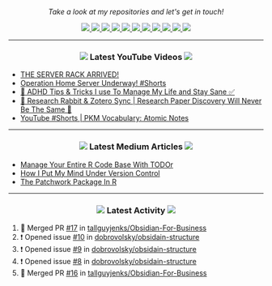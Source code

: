 <!-- Social Section -->
<p align="center">
  <i>Take a look at my repositories and let's get in touch!</i>

<p align="center">
  <a href= "https://github.com/tallguyjenks/">
    <img src="https://img.icons8.com/material-outlined/30/689d6a/source-code.png"/>
  </a>
  <a href= "https://www.linkedin.com/in/bryanjenks/">
    <img src="https://img.icons8.com/material-outlined/30/689d6a/linkedin.png"/>
  </a>
  <a href= "https://twitter.com/tallguyjenks">
    <img src="https://img.icons8.com/material-outlined/30/689d6a/twitter.png"/>
  </a>
  <a href= "https://www.bryanjenks.dev">
    <img src="https://img.icons8.com/material-outlined/30/689d6a/geography.png"/>
  </a>
  <a href="https://www.buymeacoffee.com/tallguyjenks">
    <img src="https://img.icons8.com/material-outlined/30/689d6a/cafe.png"/>
  </a>
  <a href="https://www.youtube.com/c/BryanJenksTech?sub_confirmation=1">
    <img src="https://img.icons8.com/material-outlined/30/689d6a/youtube-play.png"/>
  </a>
  <a href="https://orcid.org/0000-0002-9604-3069">
    <img src="https://img.icons8.com/material-outlined/30/689d6a/camera-addon-identification.png"/>
  </a>
  <a href="https://github.com/tallguyjenks/CV/blob/master/CV.pdf">
    <img src="https://img.icons8.com/material-outlined/30/689d6a/parse-from-clipboard.png"/>
  </a>
  <a href="mailto:bryan@bryanjenks.dev">
    <img src="https://img.icons8.com/ios-glyphs/30/689d6a/physics.png"/>
  </a>
  <a href="https://medium.com/@tallguyjenks">
    <img src="https://img.icons8.com/ios-filled/30/689d6a/medium-new.png"/>
  </a>
  <a href="https://stackoverflow.com/users/12339658/tallguyjenks">
    <img src="https://img.icons8.com/metro/26/689d6a/stackoverflow.png"/>
  </a>

  
</p>

---
  
<h3 align="center"><a href="https://www.youtube.com/c/BryanJenksTech?sub_confirmation=1"><img src="https://img.icons8.com/material-outlined/30/689d6a/youtube-play.png"/></a> Latest YouTube Videos <a href="https://www.youtube.com/c/BryanJenksTech?sub_confirmation=1"><img src="https://img.icons8.com/material-outlined/30/689d6a/youtube-play.png"/></a></h3>

<!-- YOUTUBE:START -->
- [THE SERVER RACK ARRIVED!](https://www.youtube.com/watch?v=6V3csodI2Ls)
- [Operation Home Server Underway! #Shorts](https://www.youtube.com/watch?v=wB1-6zazcZw)
- [🧠️ ADHD Tips &amp; Tricks I use To Manage My Life and Stay Sane ✅️](https://www.youtube.com/watch?v=rbkCXKGs5Yk)
- [🐇️ Research Rabbit &amp; Zotero Sync | Research Paper Discovery Will Never Be The Same 📜️](https://www.youtube.com/watch?v=6vVcqwdpfK0)
- [YouTube #Shorts | PKM Vocabulary: Atomic Notes](https://www.youtube.com/watch?v=IG9aOeJDlOw)
<!-- YOUTUBE:END -->

---

<h3 align="center"><a href="https://medium.com/@tallguyjenks"><img src="https://img.icons8.com/ios-filled/30/689d6a/medium-new.png"/></a> Latest Medium Articles <a href="https://medium.com/@tallguyjenks"><img src="https://img.icons8.com/ios-filled/30/689d6a/medium-new.png"/></a></h3>


<!-- ARTICLES:START -->
- [Manage Your Entire R Code Base With TODOr](https://towardsdatascience.com/manage-your-entire-r-code-base-with-todor-76dcd7abad9?source=rss-32e452bd16bd------2)
- [How I Put My Mind Under Version Control](https://medium.com/analytics-vidhya/how-i-put-my-mind-under-version-control-24caea37b8a5?source=rss-32e452bd16bd------2)
- [The Patchwork Package In R](https://medium.com/analytics-vidhya/the-patchwork-package-in-r-9468e4a7cd29?source=rss-32e452bd16bd------2)
<!-- ARTICLES:END -->

---

<h3 align="center"><a href= "https://github.com/tallguyjenks/"><img src="https://img.icons8.com/material-outlined/30/689d6a/cafe.png"/></a> Latest Activity <a href= "https://github.com/tallguyjenks/"><img src="https://img.icons8.com/metro/26/689d6a/stackoverflow.png"/></a></h3>

<!--START_SECTION:activity-->
1. 🎉 Merged PR [#17](https://github.com/tallguyjenks/Obsidian-For-Business/pull/17) in [tallguyjenks/Obsidian-For-Business](https://github.com/tallguyjenks/Obsidian-For-Business)
2. ❗️ Opened issue [#10](https://github.com/dobrovolsky/obsidain-structure/issues/10) in [dobrovolsky/obsidain-structure](https://github.com/dobrovolsky/obsidain-structure)
3. ❗️ Opened issue [#9](https://github.com/dobrovolsky/obsidain-structure/issues/9) in [dobrovolsky/obsidain-structure](https://github.com/dobrovolsky/obsidain-structure)
4. ❗️ Opened issue [#8](https://github.com/dobrovolsky/obsidain-structure/issues/8) in [dobrovolsky/obsidain-structure](https://github.com/dobrovolsky/obsidain-structure)
5. 🎉 Merged PR [#16](https://github.com/tallguyjenks/Obsidian-For-Business/pull/16) in [tallguyjenks/Obsidian-For-Business](https://github.com/tallguyjenks/Obsidian-For-Business)
<!--END_SECTION:activity-->
